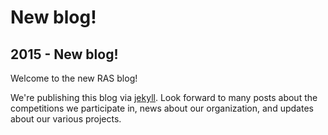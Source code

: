 # New blog!
## 2015 - New blog!

Welcome to the new RAS blog!

We're publishing this blog via [jekyll](http://jekyllrb.com).  Look forward to many posts about the competitions we participate in, news about our organization, and updates about our various projects.

